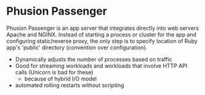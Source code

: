 # Phusion Passenger
Phusion Passenger is an app server that integrates directly into web servers Apache and NGINX. Instead of starting a process or cluster for the app and configuring static/reverse proxy, the only step is to specify location of Ruby app's 'public' directory (convention over configuration).
- Dynamically adjusts the number of processes based on traffic
- Good for streaming workloads and workloads that involve HTTP API calls (Unicorn is bad for these)
  - because of hybrid I/O model
- automated rolling restarts without scripting
